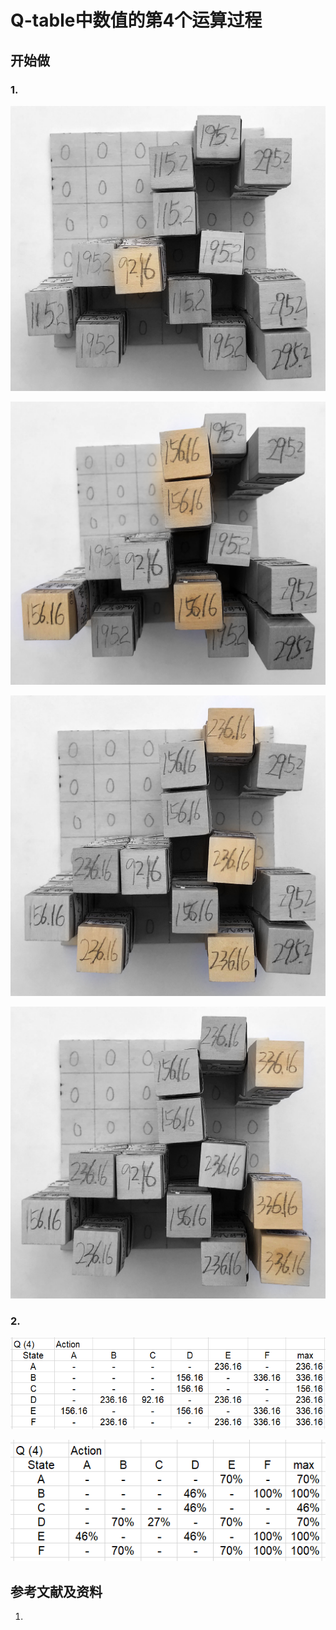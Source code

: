 # Q-table中数值的第4个运算过程

## 开始做

### 1. 

![](/images/体验Q-Learning的基本原理/Q-table中数值的第4个运算过程/1a1.jpg)

![](/images/体验Q-Learning的基本原理/Q-table中数值的第4个运算过程/1a2.jpg)

![](/images/体验Q-Learning的基本原理/Q-table中数值的第4个运算过程/1a3.jpg)

![](/images/体验Q-Learning的基本原理/Q-table中数值的第4个运算过程/1a4.jpg)

### 2.

![](/images/体验Q-Learning的基本原理/Q-table中数值的第4个运算过程/Q4-1.png)

![](/images/体验Q-Learning的基本原理/Q-table中数值的第4个运算过程/Q4-2.png)

## 参考文献及资料

1. 